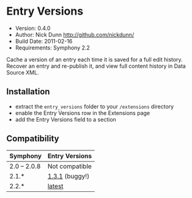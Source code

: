 # Entry Versions

* Version: 0.4.0
* Author: Nick Dunn <http://github.com/nickdunn/>
* Build Date: 2011-02-16
* Requirements: Symphony 2.2

Cache a version of an entry each time it is saved for a full edit history. Recover an entry and re-publish it, and view full content history in Data Source XML.

## Installation
* extract the `entry_versions` folder to your `/extensions` directory
* enable the Entry Versions row in the Extensions page
* add the Entry Versions field to a section

## Compatibility

Symphony | Entry Versions
------------- | -------------
2.0 – 2.0.8 | Not compatible
2.1.* | [1.3.1](https://github.com/nickdunn/entry_versions/tree/0.3.1) (buggy!)
2.2.* | [latest](https://github.com/nickdunn/entry_versions)